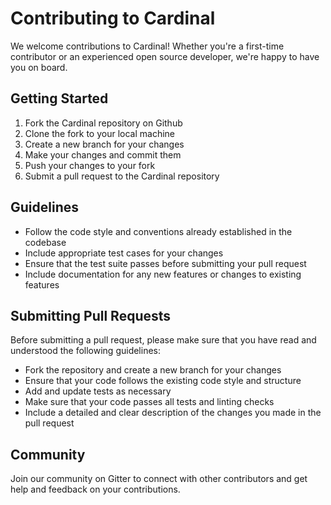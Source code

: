 Contributing to Cardinal
========================

We welcome contributions to Cardinal! Whether you're a first-time contributor or an experienced open source developer, we're happy to have you on board.

Getting Started
---------------

1.  Fork the Cardinal repository on Github
2.  Clone the fork to your local machine
3.  Create a new branch for your changes
4.  Make your changes and commit them
5.  Push your changes to your fork
6.  Submit a pull request to the Cardinal repository

Guidelines
----------

*   Follow the code style and conventions already established in the codebase
*   Include appropriate test cases for your changes
*   Ensure that the test suite passes before submitting your pull request
*   Include documentation for any new features or changes to existing features

Submitting Pull Requests
------------------------

Before submitting a pull request, please make sure that you have read and understood the following guidelines:

*   Fork the repository and create a new branch for your changes
*   Ensure that your code follows the existing code style and structure
*   Add and update tests as necessary
*   Make sure that your code passes all tests and linting checks
*   Include a detailed and clear description of the changes you made in the pull request

Community
---------

Join our community on Gitter to connect with other contributors and get help and feedback on your contributions.

